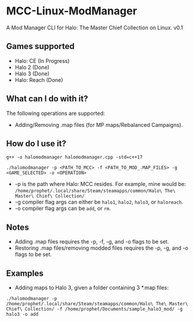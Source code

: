 # MCC-Linux-ModManager
A Mod Manager CLI for Halo: The Master Chief Collection on Linux. v0.1

## Games supported
- Halo: CE (In Progress)
- Halo 2 (Done)
- Halo 3 (Done)
- Halo: Reach (Done)

## What can I do with it?
The following operations are supported:
- Adding/Removing .map files (for MP maps/Rebalanced Campaigns).

## How do I use it?
```
g++ -o halomodmanager halomodmanager.cpp -std=c++17

./halomodmanager -p <PATH_TO_MCC> -f <PATH_TO_MOD_.MAP_FILES> -g <GAME_SELECTED> -o <OPERATION>
```

* -p is the path where Halo: MCC resides. For example, mine would be: `/home/prophet/.local/share/Steam/steamapps/common/Halo\ The\ Master\ Chief\ Collection/`
* -g compiler flag args can either be `halo1`, `halo2`, `halo3`, or `haloreach`.
* -o compiler flag args can be `add`, or `rm`.

## Notes
- Adding .map files requires the -p, -f, -g, and -o flags to be set.
- Restoring .map files/removing modded files requires the -p, -g, and -o flags to be set.

## Examples
- Adding maps to Halo 3, given a folder containing 3 *.map files:

`./halomodmanager -p /home/prophet/.local/share/Steam/steamapps/common/Halo\ The\ Master\ Chief\ Collection/ -f /home/prophet/Documents/sample_halo3_mod/ -g halo3 -o add`
